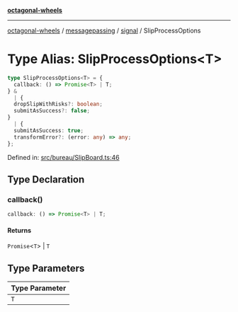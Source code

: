 [**octagonal-wheels**](../../../README.md)

***

[octagonal-wheels](../../../modules.md) / [messagepassing](../../README.md) / [signal](../README.md) / SlipProcessOptions

# Type Alias: SlipProcessOptions\<T\>

```ts
type SlipProcessOptions<T> = {
  callback: () => Promise<T> | T;
} & 
  | {
  dropSlipWithRisks?: boolean;
  submitAsSuccess?: false;
}
  | {
  submitAsSuccess: true;
  transformError?: (error: any) => any;
};
```

Defined in: [src/bureau/SlipBoard.ts:46](https://github.com/vrtmrz/octagonal-wheels/blob/main/src/bureau/SlipBoard.ts#L46)

## Type Declaration

### callback()

```ts
callback: () => Promise<T> | T;
```

#### Returns

`Promise`\<`T`\> \| `T`

## Type Parameters

| Type Parameter |
| ------ |
| `T` |
